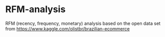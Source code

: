 # RFM-analysis
RFM (recency, frequency, monetary) analysis based on the open data set from https://www.kaggle.com/olistbr/brazilian-ecommerce
